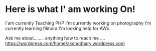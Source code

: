 # Here is what I' am working On!
I'am currently Teaching PHP
I'm currently working on photography
I'm currently learning filmora
I'm looking help for AWs

Ask me about........ anything
how to reach me .... https://wordpress.com/home/akchodhary.wordpress.com
